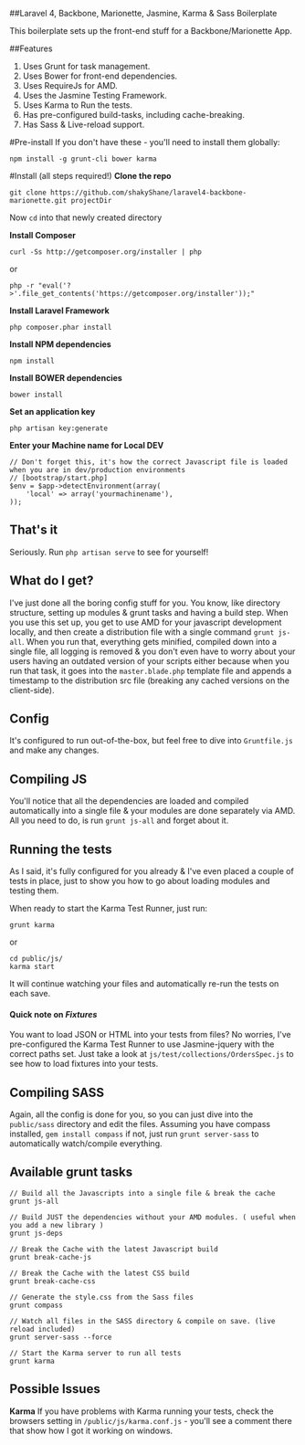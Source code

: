 ##Laravel 4, Backbone, Marionette, Jasmine, Karma & Sass Boilerplate

This boilerplate sets up the front-end stuff for a Backbone/Marionette App.

##Features
1. Uses Grunt for task management.
2. Uses Bower for front-end dependencies.
3. Uses RequireJs for AMD.
4. Uses the Jasmine Testing Framework.
5. Uses Karma to Run the tests.
6. Has pre-configured build-tasks, including cache-breaking.
7. Has Sass & Live-reload support.

#Pre-install
If you don't have these - you'll need to install them globally:

    npm install -g grunt-cli bower karma

#Install (all steps required!)
**Clone the repo**

    git clone https://github.com/shakyShane/laravel4-backbone-marionette.git projectDir

Now `cd` into that newly created directory

**Install Composer**

    curl -Ss http://getcomposer.org/installer | php

or

    php -r "eval('?>'.file_get_contents('https://getcomposer.org/installer'));"

**Install Laravel Framework**

    php composer.phar install

**Install NPM dependencies**

    npm install

**Install BOWER dependencies**

    bower install

**Set an application key**

    php artisan key:generate

**Enter your Machine name for Local DEV**

    // Don't forget this, it's how the correct Javascript file is loaded when you are in dev/production environments
    // [bootstrap/start.php]
    $env = $app->detectEnvironment(array(
    	'local' => array('yourmachinename'),
    ));

## That's it
Seriously. Run `php artisan serve` to see for yourself!

## What do I get?
I've just done all the boring config stuff for you. You know, like directory structure, setting up modules & grunt tasks and having a build step.
When you use this set up, you get to use AMD for your javascript development locally, and then create a distribution file with a single command `grunt js-all`. When you run that, everything gets minified, compiled
 down into a single file, all logging is removed & you don't even have to worry about your users having an outdated version of your scripts either because when you run that task, it goes into the
  `master.blade.php` template file and appends a timestamp to the distribution src file (breaking any cached versions on the client-side).

## Config
It's configured to run out-of-the-box, but feel free to dive into `Gruntfile.js` and make any changes.

## Compiling JS
You'll notice that all the dependencies are loaded and compiled automatically into a single file & your modules are done separately via AMD. All you need
to do, is run `grunt js-all` and forget about it.

## Running the tests
As I said, it's fully configured for you already & I've even placed a couple of tests in place, just to show you how to go about loading
modules and testing them.

When ready to start the Karma Test Runner, just run:

    grunt karma

or

    cd public/js/
    karma start

It will continue watching your files and automatically re-run the tests on each save.

#### Quick note on *Fixtures*
You want to load JSON or HTML into your tests from files? No worries, I've pre-configured the Karma Test Runner to use Jasmine-jquery with the correct paths set.
Just take a look at `js/test/collections/OrdersSpec.js` to see how to load fixtures into your tests.


## Compiling SASS
Again, all the config is done for you, so you can just dive into the `public/sass` directory and edit the files. Assuming you have compass installed, `gem install compass` if not, just run `grunt server-sass` to automatically watch/compile everything.

## Available grunt tasks

    // Build all the Javascripts into a single file & break the cache
    grunt js-all

    // Build JUST the dependencies without your AMD modules. ( useful when you add a new library )
    grunt js-deps

    // Break the Cache with the latest Javascript build
    grunt break-cache-js

    // Break the Cache with the latest CSS build
    grunt break-cache-css

    // Generate the style.css from the Sass files
    grunt compass

    // Watch all files in the SASS directory & compile on save. (live reload included)
    grunt server-sass --force

    // Start the Karma server to run all tests
    grunt karma

## Possible Issues

**Karma**
If you have problems with Karma running your tests, check the browsers setting in `/public/js/karma.conf.js` - you'll see a comment there that show how I got it working on windows.

